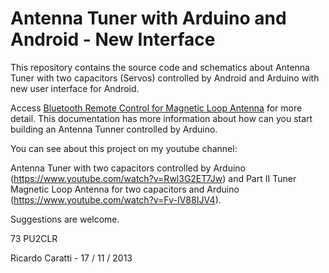 # Antenna Tuner with Arduino and Android - New Interface

This repository contains the source code and schematics about Antenna Tuner with two capacitors (Servos) controlled by Android and Arduino with new user interface for Android.

Access [Bluetooth Remote Control for Magnetic Loop Antenna](https://github.com/pu2clr/Magnetic_Loop_Antenna_Tuner) for more detail. This documentation has more information about how can you start building an Antenna Tunner controlled by Arduino.


You can see about this project on my youtube channel:

Antenna Tuner with two capacitors controlled by Arduino (https://www.youtube.com/watch?v=Rwl3G2ET7Jw) and Part II Tuner Magnetic Loop Antenna for two capacitors and Arduino (https://www.youtube.com/watch?v=Fv-IV88IJV4).

Suggestions are welcome.

73
PU2CLR

Ricardo Caratti - 17 / 11 / 2013


